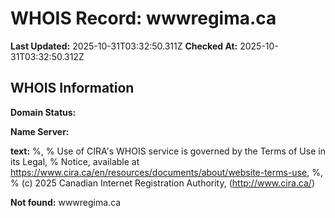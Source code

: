 # WHOIS Record: wwwregima.ca

**Last Updated:** 2025-10-31T03:32:50.311Z
**Checked At:** 2025-10-31T03:32:50.312Z

## WHOIS Information

**Domain Status:** 

**Name Server:** 

**text:** %, % Use of CIRA's WHOIS service is governed by the Terms of Use in its Legal, % Notice, available at https://www.cira.ca/en/resources/documents/about/website-terms-use, %, % (c) 2025 Canadian Internet Registration Authority, (http://www.cira.ca/)

**Not found:** wwwregima.ca

